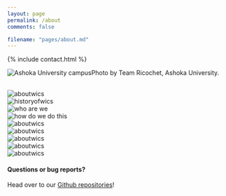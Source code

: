 ```yaml
---
layout: page
permalink: /about
comments: false

filename: "pages/about.md"
---
```

<div align="text-center">
    {% include contact.html %}
</div>
<div class="row justify-content-between">
<div class="col-md-8 pr-5">
<style type="text/css">
	a{
		text-align: center;
	}
</style>

<p class="mb-5"><img class="shadow-lg" src="{{site.baseurl}}/assets/images/about-1.png" alt="Ashoka University campus" />Photo by Team Ricochet, Ashoka University. </p>

<br>
<img class="shadow-lg" src="{{site.baseurl}}/assets/images/aboutwics/1.png" alt="aboutwics" /><br>
<img class="shadow-lg" src="{{site.baseurl}}/assets/images/aboutwics/2.png" alt="historyofwics" /><br>
<img class="shadow-lg" src="{{site.baseurl}}/assets/images/aboutwics/3.png" alt="who are we" /><br>
<img class="shadow-lg" src="{{site.baseurl}}/assets/images/aboutwics/4.png" alt="how do we do this" /><br>
<img class="shadow-lg" src="{{site.baseurl}}/assets/images/aboutwics/5.png" alt="aboutwics" /><br>
<img class="shadow-lg" src="{{site.baseurl}}/assets/images/aboutwics/6.png" alt="aboutwics" /><br>
<img class="shadow-lg" src="{{site.baseurl}}/assets/images/aboutwics/7.png" alt="aboutwics" /><br>
<img class="shadow-lg" src="{{site.baseurl}}/assets/images/aboutwics/8.png" alt="aboutwics" /><br>
<img class="shadow-lg" src="{{site.baseurl}}/assets/images/aboutwics/9.png" alt="aboutwics" /><br>

<h4>Questions or bug reports?</h4>

<p>Head over to our <a href="https://github.com/wics-ashoka">Github repositories</a>!</p>

</div>

<div class="col-md-4">

<!-- <div class="sticky-top sticky-top-80">
<h5>Buy me a coffee</h5>

<p>Check out our other work on our <a target="_blank" href="https://github.com/wics-ashoka">Github Organisation <i class="fab fa-github"></i></a>.</p>

</div> -->
</div>
</div>
